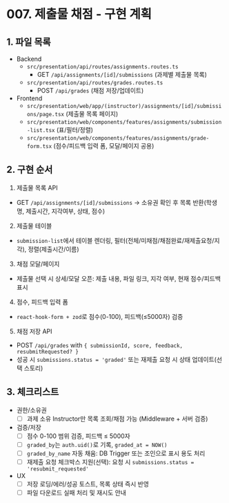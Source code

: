 # 007. 제출물 채점 - 구현 계획

## 1. 파일 목록
- Backend
  - `src/presentation/api/routes/assignments.routes.ts`
    - GET `/api/assignments/[id]/submissions` (과제별 제출물 목록)
  - `src/presentation/api/routes/grades.routes.ts`
    - POST `/api/grades` (채점 저장/업데이트)
- Frontend
  - `src/presentation/web/app/(instructor)/assignments/[id]/submissions/page.tsx` (제출물 목록 페이지)
  - `src/presentation/web/components/features/assignments/submission-list.tsx` (표/필터/정렬)
  - `src/presentation/web/components/features/assignments/grade-form.tsx` (점수/피드백 입력 폼, 모달/페이지 공용)

## 2. 구현 순서
1) 제출물 목록 API
- GET `/api/assignments/[id]/submissions` → 소유권 확인 후 목록 반환(학생명, 제출시간, 지각여부, 상태, 점수)

2) 제출물 테이블
- `submission-list`에서 테이블 렌더링, 필터(전체/미채점/채점완료/재제출요청/지각), 정렬(제출시간/이름)

3) 채점 모달/페이지
- 제출물 선택 시 상세/모달 오픈: 제출 내용, 파일 링크, 지각 여부, 현재 점수/피드백 표시

4) 점수, 피드백 입력 폼
- `react-hook-form + zod`로 점수(0-100), 피드백(≤5000자) 검증

5) 채점 저장 API
- POST `/api/grades` with `{ submissionId, score, feedback, resubmitRequested? }`
- 성공 시 `submissions.status = 'graded'` 또는 재제출 요청 시 상태 업데이트(선택 스토리)

## 3. 체크리스트
- 권한/소유권
  - [ ] 과제 소유 Instructor만 목록 조회/채점 가능 (Middleware + 서버 검증)
- 검증/저장
  - [ ] 점수 0-100 범위 검증, 피드백 ≤ 5000자
  - [ ] `graded_by`는 `auth.uid()`로 기록, `graded_at = NOW()`
  - [ ] `graded_by_name` 자동 채움: DB Trigger 또는 조인으로 표시 용도 처리
  - [ ] 재제출 요청 체크박스 지원(선택): 요청 시 `submissions.status = 'resubmit_requested'`
- UX
  - [ ] 저장 로딩/에러/성공 토스트, 목록 상태 즉시 반영
  - [ ] 파일 다운로드 실패 처리 및 재시도 안내
